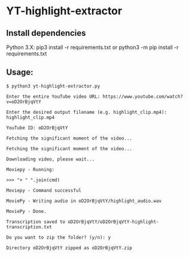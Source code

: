 # YT-highlight-extractor

## Install dependencies
Python 3.X:
pip3 install -r requirements.txt
or
python3 -m pip install -r requirements.txt

## Usage:
`$ python3 yt-highlight-extractor.py`

`Enter the entire YouTube video URL: https://www.youtube.com/watch?v=oD2OrBjqVtY`

`Enter the desired output filename (e.g. highlight_clip.mp4): highlight_clip.mp4`

`YouTube ID: oD2OrBjqVtY`

`Fetching the significant moment of the video...`

`Fetching the significant moment of the video...`

`Downloading video, please wait...`

`Moviepy - Running:`

`>>> "+ " ".join(cmd)`

`Moviepy - Command successful`

`MoviePy - Writing audio in oD2OrBjqVtY/highlight_audio.wav`

`MoviePy - Done.`

`Transcription saved to oD2OrBjqVtY/oD2OrBjqVtY-highlight-transcription.txt`

`Do you want to zip the folder? (y/n): y`

`Directory oD2OrBjqVtY zipped as oD2OrBjqVtY.zip`
